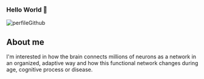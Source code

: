 ### Hello World 👋 

![perfileGithub](https://user-images.githubusercontent.com/62915864/177063846-413b004b-3618-4016-b0ff-f9a5cdae4776.png)

 ## About me

I'm interested in how the brain connects millions of neurons as a network in an organized, adaptive way and how this functional network changes during age, cognitive process or disease.

